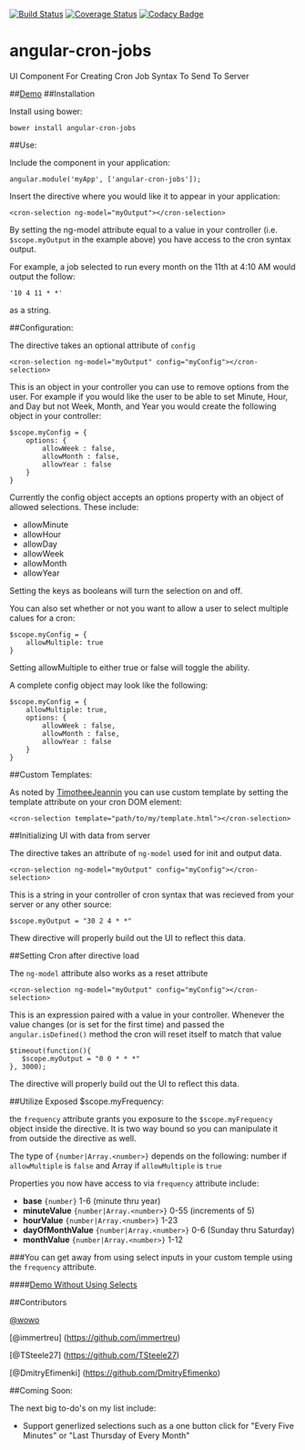[![Build Status](https://travis-ci.org/angular-cron-jobs/angular-cron-jobs.svg?branch=master)](https://travis-ci.org/angular-cron-jobs/angular-cron-jobs)  [![Coverage Status](https://coveralls.io/repos/github/angular-cron-jobs/angular-cron-jobs/badge.svg?branch=master)](https://coveralls.io/github/angular-cron-jobs/angular-cron-jobs?branch=master)  [![Codacy Badge](https://api.codacy.com/project/badge/Grade/31435876fa31464b8fb495de9b7f49c2)](https://www.codacy.com/app/jc_2/angular-cron-jobs?utm_source=github.com&amp;utm_medium=referral&amp;utm_content=angular-cron-jobs/angular-cron-jobs&amp;utm_campaign=Badge_Grade)
# angular-cron-jobs
UI Component For Creating Cron Job Syntax To Send To Server

##[Demo](http://jacobscarter.github.io/angular-cron-jobs/#/)
##Installation

Install using bower:

`bower install angular-cron-jobs`

##Use:

Include the component in your application:

    angular.module('myApp', ['angular-cron-jobs']);

Insert the directive where you would like it to appear in your application:

    <cron-selection ng-model="myOutput"></cron-selection>

By setting the ng-model attribute equal to a value in your controller (i.e. `$scope.myOutput` in the example above) you have access to the cron syntax output.  

For example, a job selected to run every month on the 11th at 4:10 AM would output the follow:

    '10 4 11 * *'

as a string.

##Configuration:

The directive takes an optional attribute of `config`

    <cron-selection ng-model="myOutput" config="myConfig"></cron-selection>

This is an object in your controller you can use to remove options from the user.  For example if you would like the user to be able to set Minute, Hour, and Day but not Week, Month, and Year you would create the following object in your controller:

    $scope.myConfig = {
        options: {
            allowWeek : false,
            allowMonth : false,
            allowYear : false
        }
    }

Currently the config object accepts an options property with an object of allowed selections.  These include:

* allowMinute
* allowHour
* allowDay
* allowWeek
* allowMonth
* allowYear

Setting the keys as booleans will turn the selection on and off.

You can also set whether or not you want to allow a user to select multiple calues for a cron:

    $scope.myConfig = {
        allowMultiple: true
    }

Setting allowMultiple to either true or false will toggle the ability.

A complete config object may look like the following:

    $scope.myConfig = {
        allowMultiple: true,
        options: {
            allowWeek : false,
            allowMonth : false,
            allowYear : false
        }
    }

##Custom Templates:

As noted by [TimotheeJeannin](https://github.com/TimotheeJeannin) you can use custom template by setting the template attribute on your cron DOM element:

    <cron-selection template="path/to/my/template.html"></cron-selection>

##Initializing UI with data from server

The directive takes an attribute of `ng-model` used for init and output data.

    <cron-selection ng-model="myOutput" config="myConfig"></cron-selection>

This is a string in your controller of cron syntax that was recieved from your server or any other source:

    $scope.myOutput = "30 2 4 * *"
    
Thew directive will properly build out the UI to reflect this data.

##Setting Cron after directive load

The `ng-model` attribute also works as a reset attribute

    <cron-selection ng-model="myOutput" config="myConfig"></cron-selection>

This is an expression paired with a value in your controller.  Whenever the value changes (or is set for the first time) and passed the `angular.isDefined()` method the cron will reset itself to match that value

    $timeout(function(){
       $scope.myOutput = "0 0 * * *"
    }, 3000);
    
The directive will properly build out the UI to reflect this data.

##Utilize Exposed $scope.myFrequency:

the `frequency` attribute grants you exposure to the `$scope.myFrequency` object inside the directive.  It is two way bound so you can manipulate it from outside the directive as well.

  <cron-selection ng-model="myOutput" config="myConfig" frequency="cronData"></cron-selection>

The type of `{number|Array.<number>}` depends on the following: number if `allowMultiple` is `false` and Array if `allowMultiple` is `true`

Properties you now have access to via `frequency` attribute include:

* **base** `{number}` 1-6 (minute thru year)
* **minuteValue** `{number|Array.<number>}` 0-55 (increments of 5)
* **hourValue** `{number|Array.<number>}` 1-23
* **dayOfMonthValue** `{number|Array.<number>}` 0-6 (Sunday thru Saturday)
* **monthValue** `{number|Array.<number>}` 1-12

###You can get away from using select inputs in your custom temple using the `frequency` attribute.

####[Demo Without Using Selects](http://jacobscarter.github.io/angular-cron-jobs/#/#noSelectSample)

##Contributors

[@wowo](https://github.com/wowo)

[@immertreu] (https://github.com/immertreu)

[@TSteele27] (https://github.com/TSteele27)

[@DmitryEfimenki] (https://github.com/DmitryEfimenko)


##Coming Soon:

The next big to-do's on my list include:

* Support generlized selections such as a one button click for "Every Five Minutes" or "Last Thursday of Every Month"
